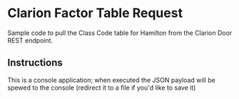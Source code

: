 Clarion Factor Table Request
============================

Sample code to pull the Class Code table for Hamilton from the Clarion Door REST endpoint.  

Instructions
----------------------------------------------
This is a console application; when executed the JSON payload will be spewed to the console (redirect it to a file if you'd like to save it)

